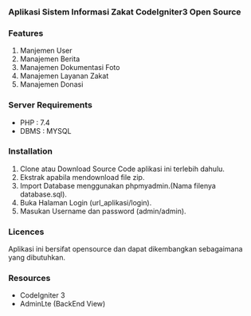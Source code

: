 ### Aplikasi Sistem Informasi Zakat CodeIgniter3 Open Source


### Features

1. Manjemen User
2. Manajemen Berita
2. Manajemen Dokumentasi Foto
3. Manajemen Layanan Zakat
4. Manajemen Donasi

### Server Requirements

- PHP : 7.4
- DBMS : MYSQL

### Installation

1. Clone atau Download Source Code aplikasi ini terlebih dahulu.
2. Ekstrak apabila mendownload file zip.
3. Import Database menggunakan phpmyadmin.(Nama filenya database.sql).
3. Buka Halaman Login (url_aplikasi/login).
4. Masukan Username dan password (admin/admin).

### Licences

Aplikasi ini bersifat opensource dan dapat dikembangkan sebagaimana yang dibutuhkan.

### Resources

- CodeIgniter 3
- AdminLte (BackEnd View)
